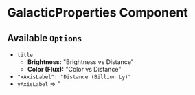 # GalacticProperties Component

## Available `Options`
* `title`
  * **Brightness:** "Brightness vs Distance"
  * **Color (Flux):** "Color vs Distance"
* `"xAxisLabel": "Distance (Billion Ly)"`
* `yAxisLabel` => "
